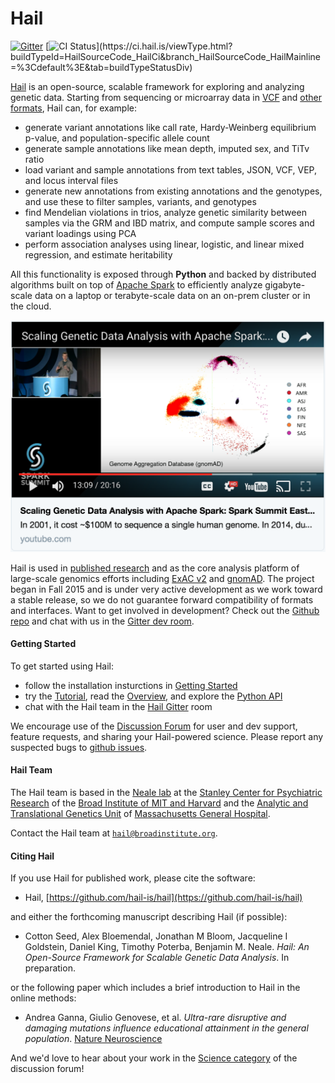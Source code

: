 # Hail

[![Gitter](https://badges.gitter.im/hail-is/hail.svg)](https://gitter.im/hail-is/hail?utm_source=badge&utm_medium=badge&utm_campaign=pr-badge) [![CI Status](https://ci.hail.is/app/rest/builds/buildType:(id:HailSourceCode_HailCi)/statusIcon)](https://ci.hail.is/viewType.html?buildTypeId=HailSourceCode_HailCi&branch_HailSourceCode_HailMainline=%3Cdefault%3E&tab=buildTypeStatusDiv)

[Hail](https://hail.is) is an open-source, scalable framework for exploring and analyzing genetic data. Starting from sequencing or microarray data in [VCF](https://samtools.github.io/hts-specs/VCFv4.2.pdf) and [other formats](https://hail.is/reference.html#Importing), Hail can, for example:

 - generate variant annotations like call rate, Hardy-Weinberg equilibrium p-value, and population-specific allele count
 - generate sample annotations like mean depth, imputed sex, and TiTv ratio
 - load variant and sample annotations from text tables, JSON, VCF, VEP, and locus interval files
 - generate new annotations from existing annotations and the genotypes, and use these to filter samples, variants, and genotypes
 - find Mendelian violations in trios, analyze genetic similarity between samples via the GRM and IBD matrix, and compute sample scores and variant loadings using PCA
 - perform association analyses using linear, logistic, and linear mixed regression, and estimate heritability

All this functionality is exposed through **Python** and backed by distributed algorithms built on top of [Apache Spark](http://spark.apache.org/) to efficiently analyze gigabyte-scale data on a laptop or terabyte-scale data on an on-prem cluster or in the cloud.

[![Hail keynote at Spark Summit East 2017](www/hail_spark_summit.png)](https://www.youtube.com/watch?v=6WoPZ3_nIXc)

Hail is used in [published research](http://biorxiv.org/content/early/2016/06/06/050195) and as the core analysis platform of large-scale genomics efforts including [ExAC v2](http://exac.broadinstitute.org/) and [gnomAD](http://gnomad.broadinstitute.org/). The project began in Fall 2015 and is under very active development as we work toward a stable release, so we do not guarantee forward compatibility of formats and interfaces. Want to get involved in development? Check out the [Github repo](https://github.com/hail-is/hail) and chat with us in the [Gitter dev room](https://gitter.im/hail-is/hail-dev).

#### Getting Started

To get started using Hail:

- follow the installation insturctions in [Getting Started](https://hail.is/hail/getting_started.html) 
- try the [Tutorial](https://hail.is/hail/tutorial.html), read the [Overview](https://hail.is/hail/overview.html), and explore the [Python API](https://hail.is/hail/index.html)
- chat with the Hail team in the [Hail Gitter](https://gitter.im/hail-is/hail) room

We encourage use of the [Discussion Forum](http://discuss.hail.is) for user and dev support, feature requests, and sharing your Hail-powered science. Please report any suspected bugs to [github issues](https://github.com/hail-is/hail/issues).

#### Hail Team

The Hail team is based in the [Neale lab](https://nealelab.squarespace.com/) at the [Stanley Center for Psychiatric Research](http://www.broadinstitute.org/scientific-community/science/programs/psychiatric-disease/stanley-center-psychiatric-research/stanle) of the [Broad Institute of MIT and Harvard](http://www.broadinstitute.org) and the [Analytic and Translational Genetics Unit](https://www.atgu.mgh.harvard.edu/) of [Massachusetts General Hospital](http://www.massgeneral.org/).

Contact the Hail team at
<a href="mailto:hail@broadinstitute.org"><code>hail@broadinstitute.org</code></a>.

#### Citing Hail

If you use Hail for published work, please cite the software:

 - Hail, [https://github.com/hail-is/hail](https://github.com/hail-is/hail)

and either the forthcoming manuscript describing Hail (if possible):

 - Cotton Seed, Alex Bloemendal, Jonathan M Bloom, Jacqueline I Goldstein, Daniel King, Timothy Poterba, Benjamin M. Neale.  _Hail: An Open-Source Framework for Scalable Genetic Data Analysis_.  In preparation.

or the following paper which includes a brief introduction to Hail in the online methods:

 - Andrea Ganna, Giulio Genovese, et al. _Ultra-rare disruptive and damaging mutations influence educational attainment in the general population_.  [Nature Neuroscience](http://www.nature.com/neuro/journal/vaop/ncurrent/full/nn.4404.html)

And we'd love to hear about your work in the [Science category](http://discuss.hail.is/c/science) of the discussion forum!
